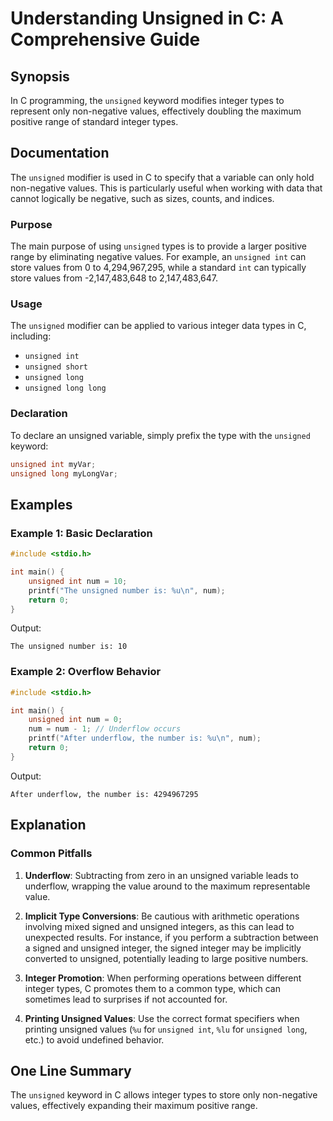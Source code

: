 <!--
Meta Description: # Understanding Unsigned in C: A Comprehensive Guide ## Synopsis In C programming, the `unsigned` keyword modifies integer types to represent only non...
Meta Keywords: unsigned, int, integer, values, types
-->

# Understanding Unsigned in C: A Comprehensive Guide

## Synopsis
In C programming, the `unsigned` keyword modifies integer types to represent only non-negative values, effectively doubling the maximum positive range of standard integer types. 

## Documentation
The `unsigned` modifier is used in C to specify that a variable can only hold non-negative values. This is particularly useful when working with data that cannot logically be negative, such as sizes, counts, and indices.

### Purpose
The main purpose of using `unsigned` types is to provide a larger positive range by eliminating negative values. For example, an `unsigned int` can store values from 0 to 4,294,967,295, while a standard `int` can typically store values from -2,147,483,648 to 2,147,483,647. 

### Usage
The `unsigned` modifier can be applied to various integer data types in C, including:
- `unsigned int`
- `unsigned short`
- `unsigned long`
- `unsigned long long`

### Declaration
To declare an unsigned variable, simply prefix the type with the `unsigned` keyword:
```c
unsigned int myVar;
unsigned long myLongVar;
```

## Examples
### Example 1: Basic Declaration
```c
#include <stdio.h>

int main() {
    unsigned int num = 10;
    printf("The unsigned number is: %u\n", num);
    return 0;
}
```
Output:
```
The unsigned number is: 10
```

### Example 2: Overflow Behavior
```c
#include <stdio.h>

int main() {
    unsigned int num = 0;
    num = num - 1; // Underflow occurs
    printf("After underflow, the number is: %u\n", num);
    return 0;
}
```
Output:
```
After underflow, the number is: 4294967295
```

## Explanation
### Common Pitfalls
1. **Underflow**: Subtracting from zero in an unsigned variable leads to underflow, wrapping the value around to the maximum representable value.
  
2. **Implicit Type Conversions**: Be cautious with arithmetic operations involving mixed signed and unsigned integers, as this can lead to unexpected results. For instance, if you perform a subtraction between a signed and unsigned integer, the signed integer may be implicitly converted to unsigned, potentially leading to large positive numbers.

3. **Integer Promotion**: When performing operations between different integer types, C promotes them to a common type, which can sometimes lead to surprises if not accounted for.

4. **Printing Unsigned Values**: Use the correct format specifiers when printing unsigned values (`%u` for `unsigned int`, `%lu` for `unsigned long`, etc.) to avoid undefined behavior.

## One Line Summary
The `unsigned` keyword in C allows integer types to store only non-negative values, effectively expanding their maximum positive range.